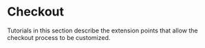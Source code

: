 # Checkout [](id=checkout)

Tutorials in this section describe the extension points that allow the checkout
process to be customized.

